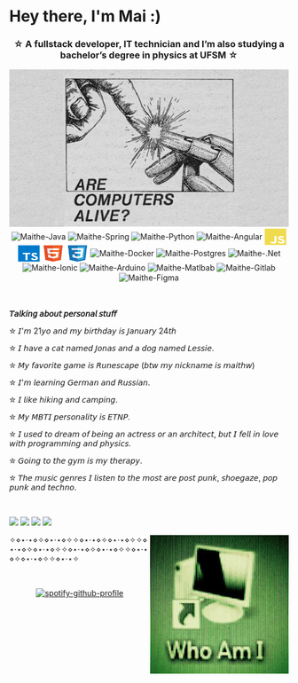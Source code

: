 <h1> Hey there, I'm Mai :) </h1>
<h3 align="center"> ☆ A fullstack developer, IT technician and I’m also studying a bachelor’s degree in physics at UFSM ☆ </h3>
 
</p align="center">
<img src="hello.jpg" />
 

<div align= "center"> 
  <img align="center" alt="Maithe-Java" height="30" width="40" src="https://cdn.jsdelivr.net/gh/devicons/devicon/icons/java/java-original.svg">
  <img align="center" alt="Maithe-Spring" height="30" width="40" src="https://cdn.jsdelivr.net/gh/devicons/devicon/icons/spring/spring-original.svg">
  <img align="center" alt="Maithe-Python" height="30" width="40" src="https://cdn.jsdelivr.net/gh/devicons/devicon/icons/python/python-original.svg">
  <img align="center" alt="Maithe-Angular" height="30" width="40" src="https://cdn.jsdelivr.net/gh/devicons/devicon/icons/angularjs/angularjs-plain.svg">
  <img align="center" alt="Maithe-js" height="30" width="40" src="https://raw.githubusercontent.com/devicons/devicon/master/icons/javascript/javascript-plain.svg">
  <img align="center" alt="Maithe-Ts" height="30" width="40" src="https://raw.githubusercontent.com/devicons/devicon/master/icons/typescript/typescript-plain.svg">
  <img align="center" alt="Maithe-HTML" height="30" width="40" src="https://raw.githubusercontent.com/devicons/devicon/master/icons/html5/html5-original.svg">
  <img align="center" alt="Maithe-CSS" height="30" width="40" src="https://raw.githubusercontent.com/devicons/devicon/master/icons/css3/css3-original.svg">
  <img align="center" alt="Maithe-Docker" height="30" width="40" src="https://cdn.jsdelivr.net/gh/devicons/devicon/icons/docker/docker-plain-wordmark.svg">
  <img align="center" alt="Maithe-Postgres" height="30" width="40" src="https://cdn.jsdelivr.net/gh/devicons/devicon/icons/postgresql/postgresql-plain.svg">
  <img align="center" alt="Maithe-.Net" height="30" width="40" src="https://cdn.jsdelivr.net/gh/devicons/devicon/icons/dotnetcore/dotnetcore-original.svg">
  <img align="center" alt="Maithe-Ionic" height="30" width="40" src="https://cdn.jsdelivr.net/gh/devicons/devicon/icons/ionic/ionic-original.svg">
  <img align="center" alt="Maithe-Arduino" height="30" width="40" src="https://cdn.jsdelivr.net/gh/devicons/devicon/icons/arduino/arduino-original.svg">
  <img align="center" alt="Maithe-Matlbab" height="30" width="40" src="https://cdn.jsdelivr.net/gh/devicons/devicon/icons/matlab/matlab-original.svg">
  <img align="center" alt="Maithe-Gitlab" height="30" width="40" src="https://cdn.jsdelivr.net/gh/devicons/devicon/icons/gitlab/gitlab-original.svg">
  <img align="center" alt="Maithe-Figma" height="30" width="40" src="https://cdn.jsdelivr.net/gh/devicons/devicon/icons/figma/figma-original.svg">
</div>
 
 <br />
<br />

**𝘛𝘢𝘭𝘬𝘪𝘯𝘨 𝘢𝘣𝘰𝘶𝘵 𝘱𝘦𝘳𝘴𝘰𝘯𝘢𝘭 𝘴𝘵𝘶𝘧𝘧**

✮ 𝘐'𝘮 21𝘺𝘰 𝘢𝘯𝘥 𝘮𝘺 𝘣𝘪𝘳𝘵𝘩𝘥𝘢𝘺 𝘪𝘴 𝘑𝘢𝘯𝘶𝘢𝘳𝘺 24𝘵𝘩

✮ 𝘐 𝘩𝘢𝘷𝘦 𝘢 𝘤𝘢𝘵 𝘯𝘢𝘮𝘦𝘥 𝘑𝘰𝘯𝘢𝘴 𝘢𝘯𝘥 𝘢 𝘥𝘰𝘨 𝘯𝘢𝘮𝘦𝘥 𝘓𝘦𝘴𝘴𝘪𝘦.

✮ 𝘔𝘺 𝘧𝘢𝘷𝘰𝘳𝘪𝘵𝘦 𝘨𝘢𝘮𝘦 𝘪𝘴 𝘙𝘶𝘯𝘦𝘴𝘤𝘢𝘱𝘦 (𝘣𝘵𝘸 𝘮𝘺 𝘯𝘪𝘤𝘬𝘯𝘢𝘮𝘦 𝘪𝘴 𝘮𝘢𝘪𝘵𝘩𝘸)

✮ 𝘐'𝘮 𝘭𝘦𝘢𝘳𝘯𝘪𝘯𝘨 𝘎𝘦𝘳𝘮𝘢𝘯 𝘢𝘯𝘥 𝘙𝘶𝘴𝘴𝘪𝘢𝘯.

✮ 𝘐 𝘭𝘪𝘬𝘦 𝘩𝘪𝘬𝘪𝘯𝘨 𝘢𝘯𝘥 𝘤𝘢𝘮𝘱𝘪𝘯𝘨. 

✮ 𝘔𝘺 𝘔𝘉𝘛𝘐 𝘱𝘦𝘳𝘴𝘰𝘯𝘢𝘭𝘪𝘵𝘺 𝘪𝘴 𝘌𝘛𝘕𝘗.

✮ 𝘐 𝘶𝘴𝘦𝘥 𝘵𝘰 𝘥𝘳𝘦𝘢𝘮 𝘰𝘧 𝘣𝘦𝘪𝘯𝘨 𝘢𝘯 𝘢𝘤𝘵𝘳𝘦𝘴𝘴 𝘰𝘳 𝘢𝘯 𝘢𝘳𝘤𝘩𝘪𝘵𝘦𝘤𝘵, 𝘣𝘶𝘵 𝘐 
𝘧𝘦𝘭𝘭 𝘪𝘯 𝘭𝘰𝘷𝘦 𝘸𝘪𝘵𝘩 𝘱𝘳𝘰𝘨𝘳𝘢𝘮𝘮𝘪𝘯𝘨 𝘢𝘯𝘥 𝘱𝘩𝘺𝘴𝘪𝘤𝘴.

✮ 𝘎𝘰𝘪𝘯𝘨 𝘵𝘰 𝘵𝘩𝘦 𝘨𝘺𝘮 𝘪𝘴 𝘮𝘺 𝘵𝘩𝘦𝘳𝘢𝘱𝘺. 

✮ 𝘛𝘩𝘦 𝘮𝘶𝘴𝘪𝘤 𝘨𝘦𝘯𝘳𝘦𝘴 𝘐 𝘭𝘪𝘴𝘵𝘦𝘯 𝘵𝘰 𝘵𝘩𝘦 𝘮𝘰𝘴𝘵 𝘢𝘳𝘦 𝘱𝘰𝘴𝘵 𝘱𝘶𝘯𝘬, 𝘴𝘩𝘰𝘦𝘨𝘢𝘻𝘦, 𝘱𝘰𝘱 𝘱𝘶𝘯𝘬 𝘢𝘯𝘥 𝘵𝘦𝘤𝘩𝘯𝘰.

   <br>

<a href="https://instagram.com/maithesf" target="_blank"><img src="https://img.shields.io/badge/-Instagram-%23E4405F?style=for-the-badge&logo=instagram&logoColor=white" target="_blank"></a>
<a href="https://www.twitch.tv/maithw" target="_blank"><img src="https://img.shields.io/badge/Twitch-9146FF?style=for-the-badge&logo=twitch&logoColor=white" target="_blank"></a>
<a href="https://br.linkedin.com/in/maithê-saldanha-242138207/en?" target="_blank"><img src="https://img.shields.io/badge/-LinkedIn-%230077B5?style=for-the-badge&logo=linkedin&logoColor=white" target="_blank"></a> 
<a href="https://open.spotify.com/user/maisaldanha?si=0047c112dc4e47c4" target="_blank"><img src="https://img.shields.io/badge/Spotify-1ED760?&style=for-the-badge&logo=spotify&logoColor=white" target="_blank"></a>



<img align="right" alt="jpg" width="250px" src="WhoAmI.jpg" />


✧⋄⋆⋅⋆⋄✧⋄⋆⋅⋆⋄✧✧⋄⋆⋅⋆⋄✧⋄⋆⋅⋆⋄✧✧⋄⋆⋅⋆⋄✧⋄⋆⋅⋆⋄✧✧⋄⋆⋅⋆⋄✧⋄⋆⋅⋆⋄✧✧⋄⋆⋅⋆⋄✧⋄⋆⋅⋆⋄✧✧⋄⋆⋅⋆✧

   <br>
   
 <div align= "center"> 
 
[![spotify-github-profile](https://spotify-github-profile.vercel.app/api/view?uid=maisaldanha&cover_image=false&theme=default)](https://spotify-github-profile.vercel.app/api/view?uid=maisaldanha&redirect=true)
 </div>
 

